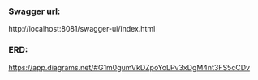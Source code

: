 ### Swagger url:
http://localhost:8081/swagger-ui/index.html

### ERD:
https://app.diagrams.net/#G1m0gumVkDZpoYoLPv3xDgM4nt3FS5cCDv